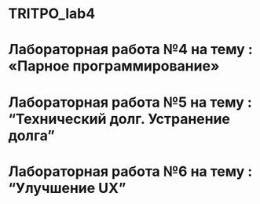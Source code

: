 # TRITPO_lab4
# Лабораторная работа №4 на тему : «Парное программирование»
# Лабораторная работа №5 на тему : “Технический долг. Устранение долга”
# Лабораторная работа №6 на тему : “Улучшение UX”
